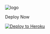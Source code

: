 ![logo](https://telegra.ph/file/de993c9da42434e44fdb3.jpg)

Deploy Now

<p align="left"><a href="https://heroku.com/deploy?template=https://github.com/Abucuyyy/UcihaAbu/tree/sql-extended"> <img src="https://www.herokucdn.com/deploy/button.svg" alt="Deploy to Heroku" /></a></p>
